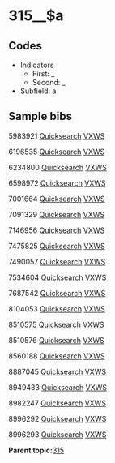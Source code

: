 # 315\_\_$a

## Codes

-   Indicators
    -   First: \_
    -   Second: \_
-   Subfield: a

## Sample bibs

5983921 [Quicksearch](https://search.library.yale.edu/catalog/5983921) [VXWS](http://prodorbis.library.yale.edu:7014/vxws/GetHoldingsService?bibId=5983921)

6196535 [Quicksearch](https://search.library.yale.edu/catalog/6196535) [VXWS](http://prodorbis.library.yale.edu:7014/vxws/GetHoldingsService?bibId=6196535)

6234800 [Quicksearch](https://search.library.yale.edu/catalog/6234800) [VXWS](http://prodorbis.library.yale.edu:7014/vxws/GetHoldingsService?bibId=6234800)

6598972 [Quicksearch](https://search.library.yale.edu/catalog/6598972) [VXWS](http://prodorbis.library.yale.edu:7014/vxws/GetHoldingsService?bibId=6598972)

7001664 [Quicksearch](https://search.library.yale.edu/catalog/7001664) [VXWS](http://prodorbis.library.yale.edu:7014/vxws/GetHoldingsService?bibId=7001664)

7091329 [Quicksearch](https://search.library.yale.edu/catalog/7091329) [VXWS](http://prodorbis.library.yale.edu:7014/vxws/GetHoldingsService?bibId=7091329)

7146956 [Quicksearch](https://search.library.yale.edu/catalog/7146956) [VXWS](http://prodorbis.library.yale.edu:7014/vxws/GetHoldingsService?bibId=7146956)

7475825 [Quicksearch](https://search.library.yale.edu/catalog/7475825) [VXWS](http://prodorbis.library.yale.edu:7014/vxws/GetHoldingsService?bibId=7475825)

7490057 [Quicksearch](https://search.library.yale.edu/catalog/7490057) [VXWS](http://prodorbis.library.yale.edu:7014/vxws/GetHoldingsService?bibId=7490057)

7534604 [Quicksearch](https://search.library.yale.edu/catalog/7534604) [VXWS](http://prodorbis.library.yale.edu:7014/vxws/GetHoldingsService?bibId=7534604)

7687542 [Quicksearch](https://search.library.yale.edu/catalog/7687542) [VXWS](http://prodorbis.library.yale.edu:7014/vxws/GetHoldingsService?bibId=7687542)

8104053 [Quicksearch](https://search.library.yale.edu/catalog/8104053) [VXWS](http://prodorbis.library.yale.edu:7014/vxws/GetHoldingsService?bibId=8104053)

8510575 [Quicksearch](https://search.library.yale.edu/catalog/8510575) [VXWS](http://prodorbis.library.yale.edu:7014/vxws/GetHoldingsService?bibId=8510575)

8510576 [Quicksearch](https://search.library.yale.edu/catalog/8510576) [VXWS](http://prodorbis.library.yale.edu:7014/vxws/GetHoldingsService?bibId=8510576)

8560188 [Quicksearch](https://search.library.yale.edu/catalog/8560188) [VXWS](http://prodorbis.library.yale.edu:7014/vxws/GetHoldingsService?bibId=8560188)

8887045 [Quicksearch](https://search.library.yale.edu/catalog/8887045) [VXWS](http://prodorbis.library.yale.edu:7014/vxws/GetHoldingsService?bibId=8887045)

8949433 [Quicksearch](https://search.library.yale.edu/catalog/8949433) [VXWS](http://prodorbis.library.yale.edu:7014/vxws/GetHoldingsService?bibId=8949433)

8982247 [Quicksearch](https://search.library.yale.edu/catalog/8982247) [VXWS](http://prodorbis.library.yale.edu:7014/vxws/GetHoldingsService?bibId=8982247)

8996292 [Quicksearch](https://search.library.yale.edu/catalog/8996292) [VXWS](http://prodorbis.library.yale.edu:7014/vxws/GetHoldingsService?bibId=8996292)

8996293 [Quicksearch](https://search.library.yale.edu/catalog/8996293) [VXWS](http://prodorbis.library.yale.edu:7014/vxws/GetHoldingsService?bibId=8996293)

**Parent topic:**[315](../../tags/315/315.md)

